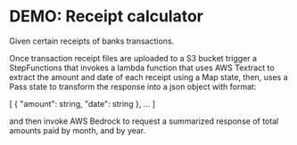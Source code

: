 

# DEMO: Receipt calculator

Given certain receipts of banks transactions.

Once transaction receipt files are uploaded to a S3 bucket trigger a StepFunctions
that invokes a lambda function that uses AWS Textract to extract the amount and date of each receipt
using a Map state, then, uses a Pass state to transform the response into a json object with format:

[
  {
    "amount": string,
    "date": string
  },
  ...
]

and then invoke AWS Bedrock to request a summarized response of total amounts paid
by month, and by year.